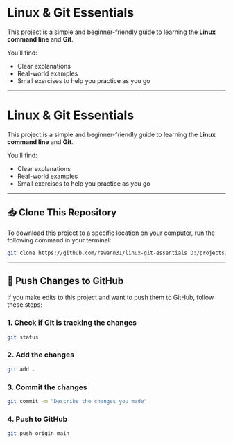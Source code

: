 # Linux & Git Essentials

This project is a simple and beginner-friendly guide to learning the **Linux command line** and **Git**.  


You’ll find:
- Clear explanations  
- Real-world examples  
- Small exercises to help you practice as you go  

---

# Linux & Git Essentials

This project is a simple and beginner-friendly guide to learning the **Linux command line** and **Git**.

You’ll find:
- Clear explanations  
- Real-world examples  
- Small exercises to help you practice as you go  

---

## 📥 Clone This Repository

To download this project to a specific location on your computer, run the following command in your terminal:

```bash
git clone https://github.com/rawann31/linux-git-essentials D:/projects/linux-git-essentials
```

---

## 🚀 Push Changes to GitHub

If you make edits to this project and want to push them to GitHub, follow these steps:

### 1. Check if Git is tracking the changes

```bash
git status
```

### 2. Add the changes

```bash
git add .
```

### 3. Commit the changes

```bash
git commit -m "Describe the changes you made"
```

### 4. Push to GitHub

```bash
git push origin main
```